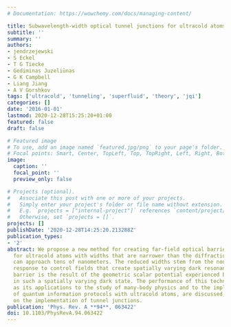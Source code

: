 ```yaml
---
# Documentation: https://wowchemy.com/docs/managing-content/

title: Subwavelength-width optical tunnel junctions for ultracold atoms
subtitle: ''
summary: ''
authors:
- jendrzejewski
- S Eckel
- T G Tiecke
- Gediminas Juzeliūnas
- G K Campbell
- Liang Jiang
- A V Gorshkov
tags: ['ultracold', 'tunneling', 'superfluid', 'theory', 'jqi']
categories: []
date: '2016-01-01'
lastmod: 2020-12-28T15:25:20+01:00
featured: false
draft: false

# Featured image
# To use, add an image named `featured.jpg/png` to your page's folder.
# Focal points: Smart, Center, TopLeft, Top, TopRight, Left, Right, BottomLeft, Bottom, BottomRight.
image:
  caption: ''
  focal_point: ''
  preview_only: false

# Projects (optional).
#   Associate this post with one or more of your projects.
#   Simply enter your project's folder or file name without extension.
#   E.g. `projects = ["internal-project"]` references `content/project/deep-learning/index.md`.
#   Otherwise, set `projects = []`.
projects: []
publishDate: '2020-12-28T14:25:20.213288Z'
publication_types:
- '2'
abstract: We propose a new method for creating far-field optical barrier potentials
  for ultracold atoms with widths that are narrower than the diffraction limit and
  can approach tens of nanometers. The reduced widths stem from the nonlinear atomic
  response to control fields that create spatially varying dark resonances. The subwavelenth
  barrier is the result of the geometric scalar potential experienced by an atom prepared
  in such a spatially varying dark state. The performance of this technique, as well
  as its applications to the study of many-body physics and to the implementation
  of quantum information protocols with ultracold atoms, are discussed, with a focus
  on the implementation of tunnel junctions.
publication: 'Phys. Rev. A **94**, 063422'
doi: 10.1103/PhysRevA.94.063422
---
```

